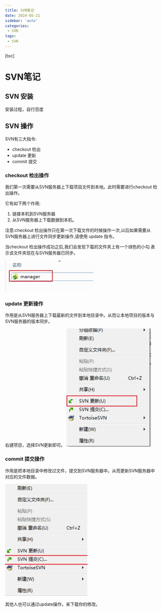 ```yaml
---
title: SVN笔记
date: 2024-05-21
sidebar: 'auto'
categories: 
 - SVN
tags:
 - SVN
---
```


[toc]

# SVN笔记

## SVN 安装

安装过程，自行百度

## SVN 操作

SVN有三大指令: 
- checkout 检出
- update 更新
- commit 提交

### checkout 检出操作

我们第一次需要从SVN服务器上下载项目文件到本地。此时需要进行checkout 检出操作。

它有如下两个作用:
1. 链接本机到SVN服务器
2. 从SVN服务器上下载数据到本机。

注意:checkout 检出操作只在第一次下载文件的时候操作一次,以后如果需要从SVN服务器上进行文件同步更新操作,请使用 update 指令。

当checkout 检出操作成功之后,我们会发现下载的文件夹上有一个绿色的小勾.表示该文件夹现在与SVN服务器已同步。

![svn_20240521222058.png](../blog_img/svn_20240521222058.png)


### update 更新操作 

作用是从SVN服务器上下载最新的文件到本地目录中。从而让本地项目的版本与SVN服务器的版本同步。


右键项目，选择SVN更新即可。
![svn_20240521222432.png](../blog_img/svn_20240521222432.png)


### commit 提交操作

作用是把本地目录中修改过文件，提交到SVN服务器中。从而更新SVN服务器中对应的文件数据。

![svn_20240521223003.png](../blog_img/svn_20240521223003.png)

其他人也可以通过update操作，来下载你的修改。

